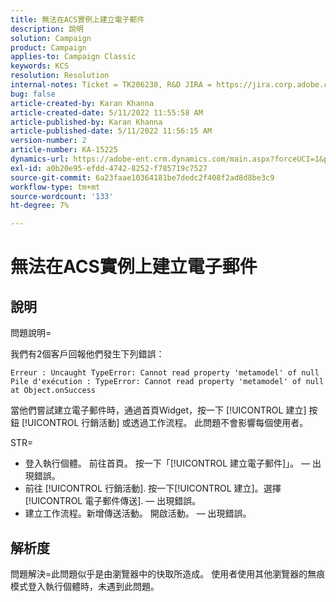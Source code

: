 ```yaml
---
title: 無法在ACS實例上建立電子郵件
description: 說明
solution: Campaign
product: Campaign
applies-to: Campaign Classic
keywords: KCS
resolution: Resolution
internal-notes: Ticket = TK206238, R&D JIRA = https://jira.corp.adobe.com/browse/CAMP-39887
bug: false
article-created-by: Karan Khanna
article-created-date: 5/11/2022 11:55:58 AM
article-published-by: Karan Khanna
article-published-date: 5/11/2022 11:56:15 AM
version-number: 2
article-number: KA-15225
dynamics-url: https://adobe-ent.crm.dynamics.com/main.aspx?forceUCI=1&pagetype=entityrecord&etn=knowledgearticle&id=61b7974e-21d1-ec11-a7b5-00224809c556
exl-id: a0b20e95-efdd-4742-8252-f785719c7527
source-git-commit: 6a23faae10364181be7dedc2f408f2ad8d8be3c9
workflow-type: tm+mt
source-wordcount: '133'
ht-degree: 7%

---
```


# 無法在ACS實例上建立電子郵件

## 說明


問題說明=

我們有2個客戶回報他們發生下列錯誤：

```
Erreur : Uncaught TypeError: Cannot read property 'metamodel' of null
Pile d'exécution : TypeError: Cannot read property 'metamodel' of null
at Object.onSuccess
```

當他們嘗試建立電子郵件時，通過首頁Widget，按一下 [!UICONTROL 建立] 按鈕 [!UICONTROL 行銷活動] 或透過工作流程。
此問題不會影響每個使用者。



STR=

- 登入執行個體。 前往首頁。 按一下「[!UICONTROL 建立電子郵件]」。  — 出現錯誤。
- 前往 [!UICONTROL 行銷活動]. 按一下[!UICONTROL 建立]。選擇 [!UICONTROL 電子郵件傳送].  — 出現錯誤。
- 建立工作流程。新增傳送活動。 開啟活動。  — 出現錯誤。



## 解析度


問題解決=此問題似乎是由瀏覽器中的快取所造成。 使用者使用其他瀏覽器的無痕模式登入執行個體時，未遇到此問題。
